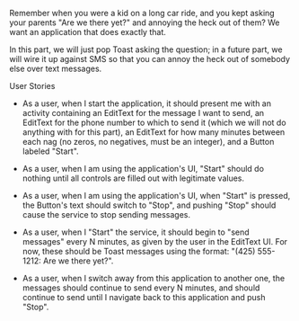 Remember when you were a kid on a long car ride, and you kept asking your parents "Are we there yet?" and annoying the heck out of them? We want an application that does exactly that.

In this part, we will just pop Toast asking the question; in a future part, we will wire it up against SMS so that you can annoy the heck out of somebody else over text messages.

User Stories

- As a user, when I start the application, it should present me with an activity containing an EditText for the message I want to send, an EditText for the phone number to which to send it (which we will not do anything with for this part), an EditText for how many minutes between each nag (no zeros, no negatives, must be an integer), and a Button labeled "Start".

- As a user, when I am using the application's UI, "Start" should do nothing until all controls are filled out with legitimate values.

- As a user, when I am using the application's UI, when "Start" is pressed, the Button's text should switch to "Stop", and pushing "Stop" should cause the service to stop sending messages.

- As a user, when I "Start" the service, it should begin to "send messages" every N minutes, as given by the user in the EditText UI. For now, these should be Toast messages using the format: "(425) 555-1212: Are we there yet?".

- As a user, when I switch away from this application to another one, the messages should continue to send every N minutes, and should continue to send until I navigate back to this application and push "Stop".
